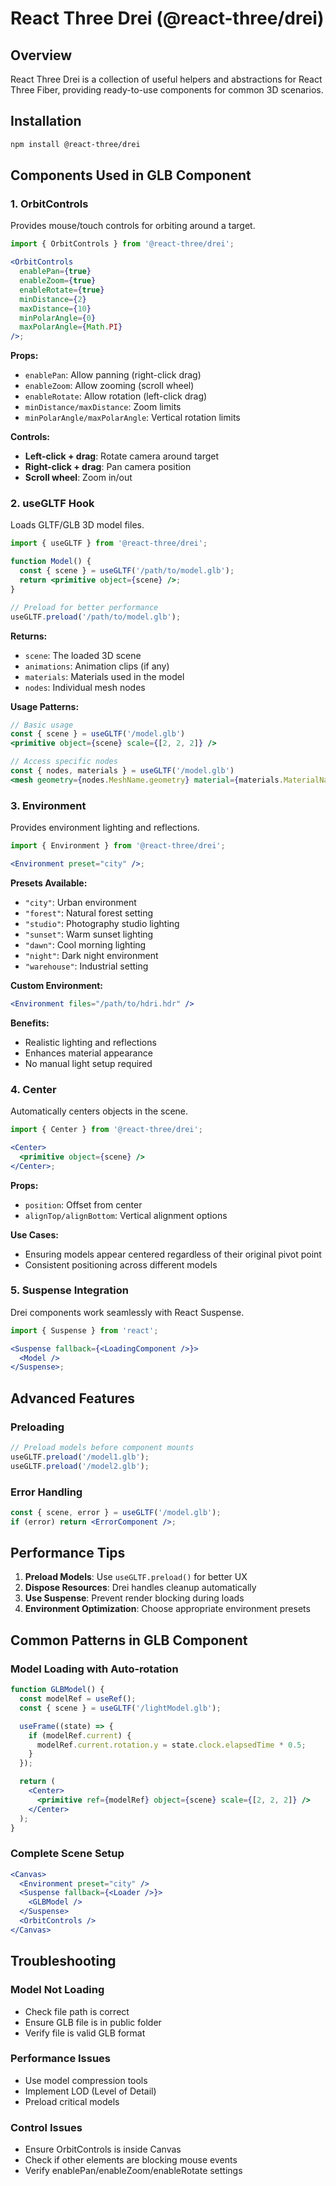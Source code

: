 # React Three Drei (@react-three/drei)

## Overview

React Three Drei is a collection of useful helpers and abstractions for React Three Fiber, providing ready-to-use components for common 3D scenarios.

## Installation

```bash
npm install @react-three/drei
```

## Components Used in GLB Component

### 1. OrbitControls

Provides mouse/touch controls for orbiting around a target.

```jsx
import { OrbitControls } from '@react-three/drei';

<OrbitControls
  enablePan={true}
  enableZoom={true}
  enableRotate={true}
  minDistance={2}
  maxDistance={10}
  minPolarAngle={0}
  maxPolarAngle={Math.PI}
/>;
```

**Props:**

- `enablePan`: Allow panning (right-click drag)
- `enableZoom`: Allow zooming (scroll wheel)
- `enableRotate`: Allow rotation (left-click drag)
- `minDistance/maxDistance`: Zoom limits
- `minPolarAngle/maxPolarAngle`: Vertical rotation limits

**Controls:**

- **Left-click + drag**: Rotate camera around target
- **Right-click + drag**: Pan camera position
- **Scroll wheel**: Zoom in/out

### 2. useGLTF Hook

Loads GLTF/GLB 3D model files.

```jsx
import { useGLTF } from '@react-three/drei';

function Model() {
  const { scene } = useGLTF('/path/to/model.glb');
  return <primitive object={scene} />;
}

// Preload for better performance
useGLTF.preload('/path/to/model.glb');
```

**Returns:**

- `scene`: The loaded 3D scene
- `animations`: Animation clips (if any)
- `materials`: Materials used in the model
- `nodes`: Individual mesh nodes

**Usage Patterns:**

```jsx
// Basic usage
const { scene } = useGLTF('/model.glb')
<primitive object={scene} scale={[2, 2, 2]} />

// Access specific nodes
const { nodes, materials } = useGLTF('/model.glb')
<mesh geometry={nodes.MeshName.geometry} material={materials.MaterialName} />
```

### 3. Environment

Provides environment lighting and reflections.

```jsx
import { Environment } from '@react-three/drei';

<Environment preset="city" />;
```

**Presets Available:**

- `"city"`: Urban environment
- `"forest"`: Natural forest setting
- `"studio"`: Photography studio lighting
- `"sunset"`: Warm sunset lighting
- `"dawn"`: Cool morning lighting
- `"night"`: Dark night environment
- `"warehouse"`: Industrial setting

**Custom Environment:**

```jsx
<Environment files="/path/to/hdri.hdr" />
```

**Benefits:**

- Realistic lighting and reflections
- Enhances material appearance
- No manual light setup required

### 4. Center

Automatically centers objects in the scene.

```jsx
import { Center } from '@react-three/drei';

<Center>
  <primitive object={scene} />
</Center>;
```

**Props:**

- `position`: Offset from center
- `alignTop/alignBottom`: Vertical alignment options

**Use Cases:**

- Ensuring models appear centered regardless of their original pivot point
- Consistent positioning across different models

### 5. Suspense Integration

Drei components work seamlessly with React Suspense.

```jsx
import { Suspense } from 'react';

<Suspense fallback={<LoadingComponent />}>
  <Model />
</Suspense>;
```

## Advanced Features

### Preloading

```jsx
// Preload models before component mounts
useGLTF.preload('/model1.glb');
useGLTF.preload('/model2.glb');
```

### Error Handling

```jsx
const { scene, error } = useGLTF('/model.glb');
if (error) return <ErrorComponent />;
```

## Performance Tips

1. **Preload Models**: Use `useGLTF.preload()` for better UX
2. **Dispose Resources**: Drei handles cleanup automatically
3. **Use Suspense**: Prevent render blocking during loads
4. **Environment Optimization**: Choose appropriate environment presets

## Common Patterns in GLB Component

### Model Loading with Auto-rotation

```jsx
function GLBModel() {
  const modelRef = useRef();
  const { scene } = useGLTF('/lightModel.glb');

  useFrame((state) => {
    if (modelRef.current) {
      modelRef.current.rotation.y = state.clock.elapsedTime * 0.5;
    }
  });

  return (
    <Center>
      <primitive ref={modelRef} object={scene} scale={[2, 2, 2]} />
    </Center>
  );
}
```

### Complete Scene Setup

```jsx
<Canvas>
  <Environment preset="city" />
  <Suspense fallback={<Loader />}>
    <GLBModel />
  </Suspense>
  <OrbitControls />
</Canvas>
```

## Troubleshooting

### Model Not Loading

- Check file path is correct
- Ensure GLB file is in public folder
- Verify file is valid GLB format

### Performance Issues

- Use model compression tools
- Implement LOD (Level of Detail)
- Preload critical models

### Control Issues

- Ensure OrbitControls is inside Canvas
- Check if other elements are blocking mouse events
- Verify enablePan/enableZoom/enableRotate settings
